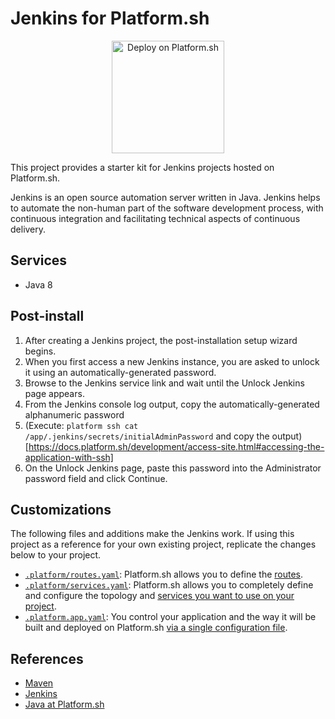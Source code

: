 # Jenkins for Platform.sh

<p align="center">
<a href="https://console.platform.sh/projects/create-project?template=https://raw.githubusercontent.com/platformsh/template-builder/master/templates/jenkins/.platform.template.yaml&utm_content=jenkins&utm_source=github&utm_medium=button&utm_campaign=deploy_on_platform">
    <img src="https://platform.sh/images/deploy/lg-blue.svg" alt="Deploy on Platform.sh" width="180px" />
</a>
</p>

This project provides a starter kit for Jenkins projects hosted on Platform.sh.

Jenkins is an open source automation server written in Java. Jenkins helps to automate the non-human part of the software development process, with continuous integration and facilitating technical aspects of continuous delivery.

## Services

* Java 8

## Post-install

1. After creating a Jenkins project, the post-installation setup wizard begins.
2. When you first access a new Jenkins instance, you are asked to unlock it using an automatically-generated password.
3. Browse to the Jenkins service link and wait until the Unlock Jenkins page appears.
4. From the Jenkins console log output, copy the automatically-generated alphanumeric password 
5. (Execute: `platform ssh cat /app/.jenkins/secrets/initialAdminPassword` and copy the output)[https://docs.platform.sh/development/access-site.html#accessing-the-application-with-ssh]
6. On the Unlock Jenkins page, paste this password into the Administrator password field and click Continue.

## Customizations

The following files and additions make the Jenkins work.  If using this project as a reference for your own existing project, replicate the changes below to your project.

* [`.platform/routes.yaml`](.platform/routes.yaml): Platform.sh allows you to define the [routes](https://docs.platform.sh/configuration/routes.html).
* [`.platform/services.yaml`](.platform/services.yaml):  Platform.sh allows you to completely define and configure the topology and [services you want to use on your project](https://docs.platform.sh/configuration/services.html).
* [`.platform.app.yaml`](.platform.app.yaml): You control your application and the way it will be built and deployed on Platform.sh [via a single configuration file](https://docs.platform.sh/configuration/app-containers.html).

## References

* [Maven](https://maven.apache.org/)
* [Jenkins](https://jenkins.io/) 
* [Java at Platform.sh](https://docs.platform.sh/languages/java.html)
